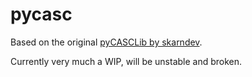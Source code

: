 # pycasc
Based on the original [pyCASCLib by skarndev](https://github.com/wowdev/pyCASCLib).

Currently very much a WIP, will be unstable and broken.